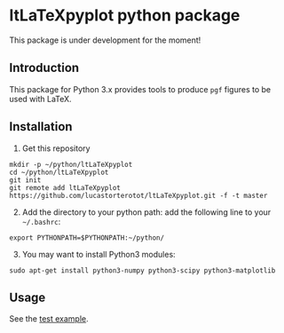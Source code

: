 # ltLaTeXpyplot python package

This package is under development for the moment!

## Introduction

This package for Python 3.x provides tools to produce `pgf` figures to be used with LaTeX.

## Installation

1. Get this repository
```
mkdir -p ~/python/ltLaTeXpyplot
cd ~/python/ltLaTeXpyplot
git init
git remote add ltLaTeXpyplot https://github.com/lucastorterotot/ltLaTeXpyplot.git -f -t master
```
2. Add the directory to your python path: add the following line to your `~/.bashrc`:
```
export PYTHONPATH=$PYTHONPATH:~/python/
```
3. You may want to install Python3 modules:
```
sudo apt-get install python3-numpy python3-scipy python3-matplotlib
```

## Usage

See the [test example](https://github.com/lucastorterotot/ltLaTeXpyplot/blob/master/test.py).